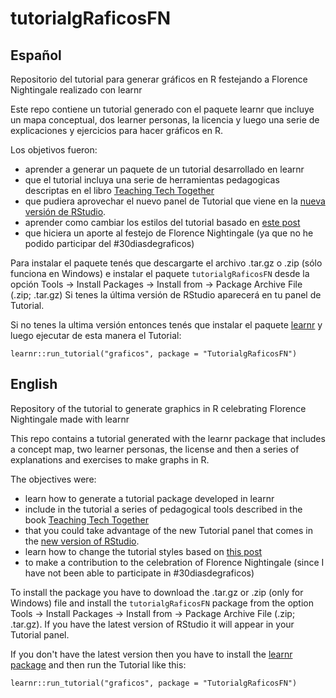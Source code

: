 # tutorialgRaficosFN

## Español

Repositorio del tutorial para generar gráficos en R festejando a Florence Nightingale realizado con learnr

Este repo contiene un tutorial generado con el paquete learnr que incluye un mapa conceptual, dos learner personas, la licencia y luego una serie de explicaciones y ejercicios para hacer gráficos en R.

Los objetivos fueron:

* aprender a generar un paquete de un tutorial desarrollado en learnr 
* que el tutorial incluya una serie de herramientas pedagogicas descriptas en el libro [Teaching Tech Together](teachtogether.tech/)
* que pudiera aprovechar el nuevo panel de Tutorial que viene en la [nueva versión de RStudio](https://rstudio.com/products/rstudio/download/preview/).
* aprender como cambiar los estilos del tutorial basado en [este post](https://education.rstudio.com/blog/2020/05/learnr-for-remote/)
* que hiciera un aporte al festejo de Florence Nightingale (ya que no he podido participar del #30diasdegraficos)

Para instalar el paquete tenés que descargarte el archivo .tar.gz o .zip (sólo funciona en Windows) e instalar el paquete `tutorialgRaficosFN` desde la opción Tools -> Install Packages -> Install from -> Package Archive File (.zip; .tar.gz)  Si tenes la última versión de RStudio aparecerá en tu panel de Tutorial. 

Si no tenes la ultima versión entonces tenés que instalar el paquete [learnr](https://rstudio.github.io/learnr/index.html) y luego ejecutar de esta manera el Tutorial:

`learnr::run_tutorial("graficos", package = "TutorialgRaficosFN")`

## English

Repository of the tutorial to generate graphics in R celebrating Florence Nightingale made with learnr

This repo contains a tutorial generated with the learnr package that includes a concept map, two learner personas, the license and then a series of explanations and exercises to make graphs in R.

The objectives were:

* learn how to generate a tutorial package developed in learnr
* include in the tutorial a series of pedagogical tools described in the book [Teaching Tech Together](teachtogether.tech/)
* that you could take advantage of the new Tutorial panel that comes in the [new version of RStudio](https://rstudio.com/products/rstudio/download/preview/).
* learn how to change the tutorial styles based on [this post](https://education.rstudio.com/blog/2020/05/learnr-for-remote/)
* to make a contribution to the celebration of Florence Nightingale (since I have not been able to participate in #30diasdegraficos)

To install the package you have to download the .tar.gz or .zip (only for Windows) file and install the `tutorialgRaficosFN` package from the option Tools -> Install Packages -> Install from -> Package Archive File (.zip; .tar.gz). If you have the latest version of RStudio it will appear in your Tutorial panel.

If you don't have the latest version then you have to install the [learnr package](https://rstudio.github.io/learnr/index.html) and then run the Tutorial like this:

`learnr::run_tutorial("graficos", package = "TutorialgRaficosFN")`
